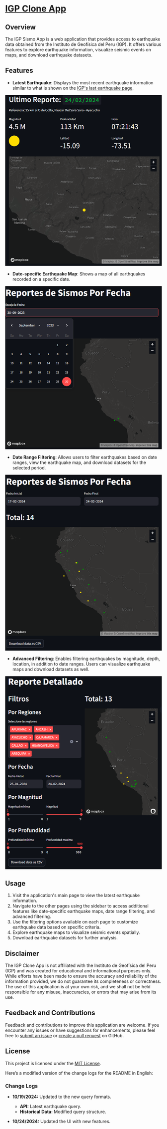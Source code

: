 # [IGP Clone App](https://perusismosdata.streamlit.app)

## Overview

The IGP Sismo App is a web application that provides access to earthquake data obtained from the Instituto de Geofísica del Peru (IGP). It offers various features to explore earthquake information, visualize seismic events on maps, and download earthquake datasets.

## Features

- **Latest Earthquake**: Displays the most recent earthquake information similar to what is shown on the [IGP's last earthquake page](https://ultimosismo.igp.gob.pe/).

![](./figs/page1.png)

- **Date-specific Earthquake Map**: Shows a map of all earthquakes recorded on a specific date.

![](./figs/page2.png)

- **Date Range Filtering**: Allows users to filter earthquakes based on date ranges, view the earthquake map, and download datasets for the selected period.

![](./figs/page3.png)

- **Advanced Filtering**: Enables filtering earthquakes by magnitude, depth, location, in addition to date ranges. Users can visualize earthquake maps and download datasets as well.

![](./figs/page4.png)

## Usage

1. Visit the application's main page to view the latest earthquake information.
2. Navigate to the other pages using the sidebar to access additional features like date-specific earthquake maps, date range filtering, and advanced filtering.
3. Use the filtering options available on each page to customize earthquake data based on specific criteria.
4. Explore earthquake maps to visualize seismic events spatially.
5. Download earthquake datasets for further analysis.

## Disclaimer

The IGP Clone App is not affiliated with the Instituto de Geofísica del Peru (IGP) and was created for educational and informational purposes only. While efforts have been made to ensure the accuracy and reliability of the information provided, we do not guarantee its completeness or correctness. The use of this application is at your own risk, and we shall not be held responsible for any misuse, inaccuracies, or errors that may arise from its use.

## Feedback and Contributions

Feedback and contributions to improve this application are welcome. If you encounter any issues or have suggestions for enhancements, please feel free to [submit an issue](https://github.com/tjhon/IGP-clone/issues) or [create a pull request](https://github.com/tjhon/sismodata/pulls) on GitHub.

## License

This project is licensed under the [MIT License](https://opensource.org/licenses/MIT).

Here’s a modified version of the change logs for the README in English:


### Change Logs

- **10/19/2024:** Updated to the new query formats.
  - **API:** Latest earthquake query.
  - **Historical Data:** Modified query structure.

- **10/24/2024:** Updated the UI with new features.

